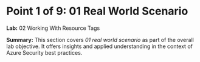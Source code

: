 # Point 1 of 9: 01 Real World Scenario

**Lab:** 02 Working With Resource Tags

**Summary:** This section covers *01 real world scenario* as part of the overall lab objective. It offers insights and applied understanding in the context of Azure Security best practices.
